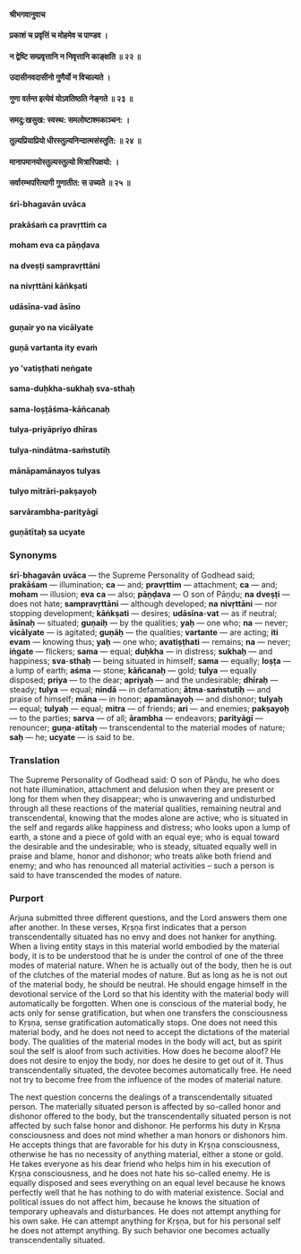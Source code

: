 #### श्रीभगवानुवाच
#### प्रकाशं च प्रवृत्तिं च मोहमेव च पाण्डव ।
#### न द्वेष्टि सम्प्रवृत्तानि न निवृत्तानि काङ्क्षति ॥ २२ ॥
#### उदासीनवदासीनो गुणैर्यो न विचाल्यते ।
#### गुणा वर्तन्त इत्येवं योऽवतिष्ठति नेङ्गते ॥ २३ ॥
#### समदु:खसुख: स्वस्थ: समलोष्टाश्मकाञ्चन: ।
#### तुल्यप्रियाप्रियो धीरस्तुल्यनिन्दात्मसंस्तुति: ॥ २४ ॥
#### मानापमानयोस्तुल्यस्तुल्यो मित्रारिपक्षयो: ।
#### सर्वारम्भपरित्यागी गुणातीत: स उच्यते ॥ २५ ॥

#### śrī-bhagavān uvāca
#### prakāśaṁ ca pravṛttiṁ ca
#### moham eva ca pāṇḍava
#### na dveṣṭi sampravṛttāni
#### na nivṛttāni kāṅkṣati

#### udāsīna-vad āsīno
#### guṇair yo na vicālyate
#### guṇā vartanta ity evaṁ
#### yo ’vatiṣṭhati neṅgate

#### sama-duḥkha-sukhaḥ sva-sthaḥ
#### sama-loṣṭāśma-kāñcanaḥ
#### tulya-priyāpriyo dhīras
#### tulya-nindātma-saṁstutiḥ

#### mānāpamānayos tulyas
#### tulyo mitrāri-pakṣayoḥ
#### sarvārambha-parityāgī
#### guṇātītaḥ sa ucyate

### Synonyms

**śrī**-**bhagavān** **uvāca** — the Supreme Personality of Godhead said; **prakāśam** — illumination; **ca** — and; **pravṛttim** — attachment; **ca** — and; **moham** — illusion; **eva** **ca** — also; **pāṇḍava** — O son of Pāṇḍu; **na** **dveṣṭi** — does not hate; **sampravṛttāni** — although developed; **na** **nivṛttāni** — nor stopping development; **kāṅkṣati** — desires; **udāsīna**-**vat** — as if neutral; **āsīnaḥ** — situated; **guṇaiḥ** — by the qualities; **yaḥ** — one who; **na** — never; **vicālyate** — is agitated; **guṇāḥ** — the qualities; **vartante** — are acting; **iti** **evam** — knowing thus; **yaḥ** — one who; **avatiṣṭhati** — remains; **na** — never; **iṅgate** — flickers; **sama** — equal; **duḥkha** — in distress; **sukhaḥ** — and happiness; **sva**-**sthaḥ** — being situated in himself; **sama** — equally; **loṣṭa** — a lump of earth; **aśma** — stone; **kāñcanaḥ** — gold; **tulya** — equally disposed; **priya** — to the dear; **apriyaḥ** — and the undesirable; **dhīraḥ** — steady; **tulya** — equal; **nindā** — in defamation; **ātma**-**saṁstutiḥ** — and praise of himself; **māna** — in honor; **apamānayoḥ** — and dishonor; **tulyaḥ** — equal; **tulyaḥ** — equal; **mitra** — of friends; **ari** — and enemies; **pakṣayoḥ** — to the parties; **sarva** — of all; **ārambha** — endeavors; **parityāgī** — renouncer; **guṇa**-**atītaḥ** — transcendental to the material modes of nature; **saḥ** — he; **ucyate** — is said to be.

### Translation

The Supreme Personality of Godhead said: O son of Pāṇḍu, he who does not hate illumination, attachment and delusion when they are present or long for them when they disappear; who is unwavering and undisturbed through all these reactions of the material qualities, remaining neutral and transcendental, knowing that the modes alone are active; who is situated in the self and regards alike happiness and distress; who looks upon a lump of earth, a stone and a piece of gold with an equal eye; who is equal toward the desirable and the undesirable; who is steady, situated equally well in praise and blame, honor and dishonor; who treats alike both friend and enemy; and who has renounced all material activities – such a person is said to have transcended the modes of nature.

### Purport

Arjuna submitted three different questions, and the Lord answers them one after another. In these verses, Kṛṣṇa first indicates that a person transcendentally situated has no envy and does not hanker for anything. When a living entity stays in this material world embodied by the material body, it is to be understood that he is under the control of one of the three modes of material nature. When he is actually out of the body, then he is out of the clutches of the material modes of nature. But as long as he is not out of the material body, he should be neutral. He should engage himself in the devotional service of the Lord so that his identity with the material body will automatically be forgotten. When one is conscious of the material body, he acts only for sense gratification, but when one transfers the consciousness to Kṛṣṇa, sense gratification automatically stops. One does not need this material body, and he does not need to accept the dictations of the material body. The qualities of the material modes in the body will act, but as spirit soul the self is aloof from such activities. How does he become aloof? He does not desire to enjoy the body, nor does he desire to get out of it. Thus transcendentally situated, the devotee becomes automatically free. He need not try to become free from the influence of the modes of material nature.

The next question concerns the dealings of a transcendentally situated person. The materially situated person is affected by so-called honor and dishonor offered to the body, but the transcendentally situated person is not affected by such false honor and dishonor. He performs his duty in Kṛṣṇa consciousness and does not mind whether a man honors or dishonors him. He accepts things that are favorable for his duty in Kṛṣṇa consciousness, otherwise he has no necessity of anything material, either a stone or gold. He takes everyone as his dear friend who helps him in his execution of Kṛṣṇa consciousness, and he does not hate his so-called enemy. He is equally disposed and sees everything on an equal level because he knows perfectly well that he has nothing to do with material existence. Social and political issues do not affect him, because he knows the situation of temporary upheavals and disturbances. He does not attempt anything for his own sake. He can attempt anything for Kṛṣṇa, but for his personal self he does not attempt anything. By such behavior one becomes actually transcendentally situated.